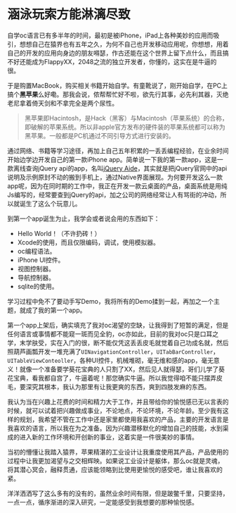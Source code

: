 # 涵泳玩索方能淋漓尽致 #
自学oc语言已有多半年的时间，最初是被iPhone，iPad上各种美妙的应用而吸引，想想自己在猿界也有五年之久，为何不自己也开发移动应用呢，你想想，用着自己的开发的应用向身边的朋友嘚瑟，作古还能在这个世界上留下点什么，而且搞不好还能成为FlappyXX，2048之流的独立开发者，你懂的，这实在是牛逼的很。

于是购置MacBook，购买相关书籍开始自学。有童靴说了，刚开始自学，在PC上搞个**黑苹果**么好嘞。那我会说，侬帮帮忙好不啦，欲先行其事，必先利其器，灭绝老尼拿着倚天剑和不拿完全是两个尿性。

> 黑苹果即Hacintosh，是Hack（黑客）与Macintosh（苹果系统）的合称，即破解的苹果系统。所以非apple官方发布的硬件装的苹果系统都可以称为黑苹果。一般都是PC机通过不同引导方式进行安装的。

通过网络、书籍等学习途径，再加上自己五年积累的一丢丢编程经验，在业余时间开始边学边开发自己的第一款iPhone app。简单说一下我的第一款app，这是一款离线查询jQuery api的app，名叫[jQuery Aide](https://itunes.apple.com/us/app/jquery-aide-wonderful-comprehensive/id866757311?mt=8)，其实就是把jQuery官网中的api说明及示例原封不动的搬到手机上，通过Native界面展现。为何要开发这么一款app呢，因为在同时期的工作中，我正在开发一款云桌面的产品，桌面系统是用纯Js编写的，经常要查到jQuery的api，加之公司的网络经常让人有骂街的冲动，所以就诞生了这么个玩意儿。

到第一个app诞生为止，我学会或者说会用的东西如下：

- Hello World！（不许扔砖！）
- Xcode的使用，而且仅限编码，调试，使用模拟器。
- oc编程语法。
- iPhone UI控件。
- 视图控制器。
- 导航控制器。
- sqlite的使用。

学习过程中免不了要动手写Demo，我将所有的Demo揉到一起，再加之一个主题，就成了我的第一个app。

第一个app上架后，确实填充了我对oc渴望的空缺，让我得到了短暂的满足，但是任何语言或事情都不能窥一斑而见全豹，oc亦如此，目前的我对oc只是口耳之学，末学肤受，实在入门的很，断不能仅凭这丢丢皮毛就觉着自己功成名就，然后照葫芦画瓢开发一堆充满了`UINavigationController`，`UITabBarController`，`UITableViewConteoller`，各种UI控件，机械堆砌，毫无维和感的app，毫无意义！就像一个准备要学葵花宝典的人只割了XX，然后见人就得瑟，哥们儿学了葵花宝典，看我都自宫了，牛逼着呢！那您确实牛逼。所以我觉得咱不能只摆弄皮毛，要深究其根本，我认为那里有让我更爽的东西，爽到四肢发麻的东西。

我认为当在兴趣上花费的时间和精力大于工作，并且带给你的愉悦感已无以言表的时候，就可以试着把兴趣做成事业，不论地点，不论环境，不论年龄。至少我有这样的规划，我希望不管在工作中还是家里都使用我喜欢的产品，主要的开发语言是我喜欢的语言，所以我在为之准备。因为兴趣潜移默化的增加自己的技能，水到渠成的进入新的工作环境和开创新的事业，这着实是一件很美妙的事情。

当初的懵懂让我踏入猿界，苹果精湛的工业设计让我重度使用其产品，产品使用的过程中让我更加渴望与之交相辉映。如果说工业设计是躯体，那么oc就是灵魂，将其潜心冥会，融释贯通，应该能领略到比使用更愉悦的感受吧，谁让我喜欢的紧。

洋洋洒洒写了这么多有的没有的，虽然业余时间有限，但是跛鳖千里，只要坚持，一点一点，循序渐进的深入研究，一定能感受到我想要的那种愉悦感。





